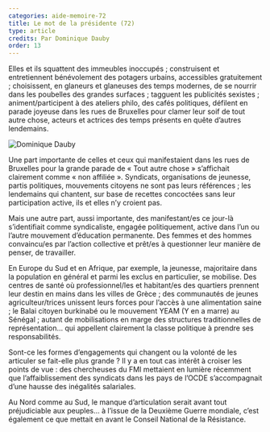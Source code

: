 ```yaml
---
categories: aide-memoire-72
title: Le mot de la présidente (72)
type: article
credits: Par Dominique Dauby
order: 13
---
```

Elles et ils squattent des immeubles inoccupés ; construisent et entretiennent bénévolement des potagers urbains, accessibles gratuitement ; choisissent, en glaneurs et glaneuses des temps modernes, de se nourrir dans les poubelles des grandes surfaces ; tagguent les publicités sexistes ; animent/participent à des ateliers philo, des cafés politiques, défilent en parade joyeuse dans les rues de Bruxelles pour clamer leur soif de tout autre chose, acteurs et actrices des temps présents en quête d’autres lendemains.

![Dominique Dauby](/assets/uploads/am-80-dominique-dauby.jpg)

Une part importante de celles et ceux qui manifestaient dans les rues de Bruxelles pour la grande parade de « Tout autre chose » s’affichait clairement comme « non affiliée ». Syndicats, organisations de jeunesse, partis politiques, mouvements citoyens ne sont pas leurs références ; les lendemains qui chantent, sur base de recettes concoctées sans leur participation active, ils et elles n’y croient pas.

Mais une autre part, aussi importante, des manifestant/es ce jour-là s’identifiait comme syndicaliste, engagée politiquement, active dans l’un ou l’autre mouvement d’éducation permanente. Des femmes et des hommes convaincu/es par l’action collective et prêt/es à questionner leur manière de penser, de travailler.

En Europe du Sud et en Afrique, par exemple, la jeunesse, majoritaire dans la population en général et parmi les exclus en particulier, se mobilise. Des centres de santé où professionnel/les et habitant/es des quartiers prennent leur destin en mains dans les villes de Grèce ; des communautés de jeunes agriculteur/trices unissent leurs forces pour l’accès à une alimentation saine ; le Balai citoyen burkinabé ou le mouvement YEAM (Y en a marre) au Sénégal ; autant de mobilisations en marge des structures traditionnelles de représentation… qui appellent clairement la classe politique à prendre ses responsabilités.

Sont-ce les formes d’engagements qui changent ou la volonté de les articuler se fait-elle plus grande ? Il y a en tout cas intérêt à croiser les points de vue : des chercheuses du FMI mettaient en lumière récemment que l’affaiblissement des syndicats dans les pays de l’OCDE s’accompagnait d’une hausse des inégalités salariales.

Au Nord comme au Sud, le manque d’articulation serait avant tout préjudiciable aux peuples… à l’issue de la Deuxième Guerre mondiale, c’est également ce que mettait en avant le Conseil National de la Résistance.
